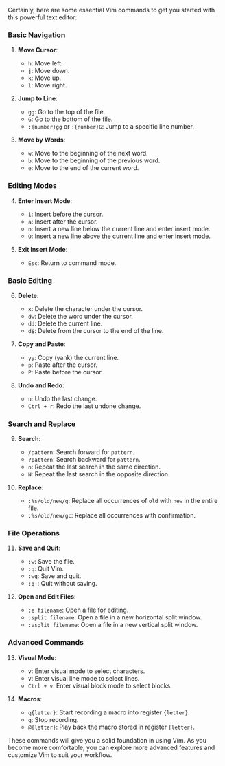 Certainly, here are some essential Vim commands to get you started with this powerful text editor:

### Basic Navigation

1. **Move Cursor**:
   - `h`: Move left.
   - `j`: Move down.
   - `k`: Move up.
   - `l`: Move right.

2. **Jump to Line**:
   - `gg`: Go to the top of the file.
   - `G`: Go to the bottom of the file.
   - `:{number}gg` or `:{number}G`: Jump to a specific line number.

3. **Move by Words**:
   - `w`: Move to the beginning of the next word.
   - `b`: Move to the beginning of the previous word.
   - `e`: Move to the end of the current word.

### Editing Modes

4. **Enter Insert Mode**:
   - `i`: Insert before the cursor.
   - `a`: Insert after the cursor.
   - `o`: Insert a new line below the current line and enter insert mode.
   - `O`: Insert a new line above the current line and enter insert mode.

5. **Exit Insert Mode**:
   - `Esc`: Return to command mode.

### Basic Editing

6. **Delete**:
   - `x`: Delete the character under the cursor.
   - `dw`: Delete the word under the cursor.
   - `dd`: Delete the current line.
   - `d$`: Delete from the cursor to the end of the line.

7. **Copy and Paste**:
   - `yy`: Copy (yank) the current line.
   - `p`: Paste after the cursor.
   - `P`: Paste before the cursor.

8. **Undo and Redo**:
   - `u`: Undo the last change.
   - `Ctrl + r`: Redo the last undone change.

### Search and Replace

9. **Search**:
   - `/pattern`: Search forward for `pattern`.
   - `?pattern`: Search backward for `pattern`.
   - `n`: Repeat the last search in the same direction.
   - `N`: Repeat the last search in the opposite direction.

10. **Replace**:
    - `:%s/old/new/g`: Replace all occurrences of `old` with `new` in the entire file.
    - `:%s/old/new/gc`: Replace all occurrences with confirmation.

### File Operations

11. **Save and Quit**:
    - `:w`: Save the file.
    - `:q`: Quit Vim.
    - `:wq`: Save and quit.
    - `:q!`: Quit without saving.

12. **Open and Edit Files**:
    - `:e filename`: Open a file for editing.
    - `:split filename`: Open a file in a new horizontal split window.
    - `:vsplit filename`: Open a file in a new vertical split window.

### Advanced Commands

13. **Visual Mode**:
    - `v`: Enter visual mode to select characters.
    - `V`: Enter visual line mode to select lines.
    - `Ctrl + v`: Enter visual block mode to select blocks.

14. **Macros**:
    - `q{letter}`: Start recording a macro into register `{letter}`.
    - `q`: Stop recording.
    - `@{letter}`: Play back the macro stored in register `{letter}`.

These commands will give you a solid foundation in using Vim. As you become more comfortable, you can explore more advanced features and customize Vim to suit your workflow.

